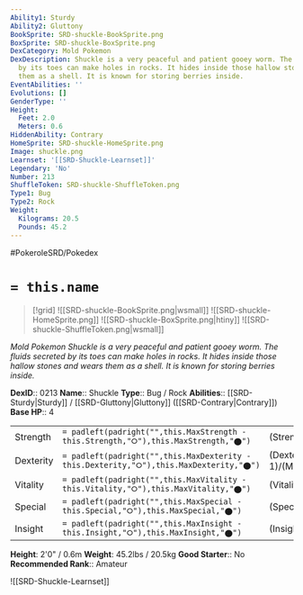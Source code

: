 ```yaml
---
Ability1: Sturdy
Ability2: Gluttony
BookSprite: SRD-shuckle-BookSprite.png
BoxSprite: SRD-shuckle-BoxSprite.png
DexCategory: Mold Pokemon
DexDescription: Shuckle is a very peaceful and patient gooey worm. The fluids secreted
  by its toes can make holes in rocks. It hides inside those hallow stones and wears
  them as a shell. It is known for storing berries inside.
EventAbilities: ''
Evolutions: []
GenderType: ''
Height:
  Feet: 2.0
  Meters: 0.6
HiddenAbility: Contrary
HomeSprite: SRD-shuckle-HomeSprite.png
Image: shuckle.png
Learnset: '[[SRD-Shuckle-Learnset]]'
Legendary: 'No'
Number: 213
ShuffleToken: SRD-shuckle-ShuffleToken.png
Type1: Bug
Type2: Rock
Weight:
  Kilograms: 20.5
  Pounds: 45.2
---
```


#PokeroleSRD/Pokedex

# `= this.name`

> [!grid]
> ![[SRD-shuckle-BookSprite.png|wsmall]]
> ![[SRD-shuckle-HomeSprite.png]]
> ![[SRD-shuckle-BoxSprite.png|htiny]]
> ![[SRD-shuckle-ShuffleToken.png|wsmall]]


*Mold Pokemon*
*Shuckle is a very peaceful and patient gooey worm. The fluids secreted by its toes can make holes in rocks. It hides inside those hallow stones and wears them as a shell. It is known for storing berries inside.*

**DexID**:: 0213
**Name**:: Shuckle
**Type**:: Bug / Rock
**Abilities**:: [[SRD-Sturdy|Sturdy]] / [[SRD-Gluttony|Gluttony]] ([[SRD-Contrary|Contrary]])
**Base HP**:: 4

|           |                                                                                        |                                          |
| --------- | -------------------------------------------------------------------------------------- | ---------------------------------------- |
| Strength  | `= padleft(padright("",this.MaxStrength - this.Strength,"⭘"),this.MaxStrength,"⬤")`    | (Strength::1)/(MaxStrength::2)   |
| Dexterity | `= padleft(padright("",this.MaxDexterity - this.Dexterity,"⭘"),this.MaxDexterity,"⬤")` | (Dexterity:: 1)/(MaxDexterity::2) |
| Vitality  | `= padleft(padright("",this.MaxVitality - this.Vitality,"⭘"),this.MaxVitality,"⬤")`    | (Vitality::5)/(MaxVitality::10)   |
| Special   | `= padleft(padright("",this.MaxSpecial - this.Special,"⭘"),this.MaxSpecial,"⬤")`       | (Special::1)/(MaxSpecial::2)     |
| Insight   | `= padleft(padright("",this.MaxInsight - this.Insight,"⭘"),this.MaxInsight,"⬤")`       | (Insight::5)/(MaxInsight::10)     |

**Height**: 2'0" / 0.6m
**Weight**: 45.2lbs / 20.5kg
**Good Starter**:: No
**Recommended Rank**:: Amateur

![[SRD-Shuckle-Learnset]]